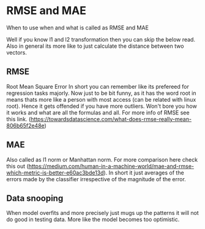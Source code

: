 # RMSE and MAE
When to use when and what is called as RMSE and MAE

Well if you know l1 and l2 transformation then you can skip the below read. Also in general its more like to just calculate the distance between two vectors.

## RMSE
Root Mean Square Error
In short you can remember like its prefereed for regression tasks majorly.
Now just to be bit funny, as it has the word root in means thats more like a person with most access (can be related with linux root). Hence it gets offended if you have more outliers. Won't bore you how it works and what are all the formulas and all. For more info of RMSE see this link. (https://towardsdatascience.com/what-does-rmse-really-mean-806b65f2e48e)

## MAE
Also called as l1 norm or Manhattan norm. For more comparison here check this out (https://medium.com/human-in-a-machine-world/mae-and-rmse-which-metric-is-better-e60ac3bde13d). In short it just averages of the errors made by the classifier irrespective of the magnitude of the error.

## Data snooping
When model overfits and more precisely just mugs up the patterns it will not do good in testing data. More like the model becomes too optimistic.
